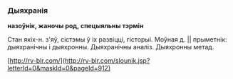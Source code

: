 ### Дыяхранія
**назоўнік, жаночы род, спецыяльны тэрмін**

Стан якіх-н. з'яў, сістэмы ў іх развіцці, гісторыі. Моўная д. || прыметнік: дыяхранічны і дыяхронны. Дыяхранічны аналіз. Дыяхронны метад.

<a rel="author">[http://rv-blr.com/](http://rv-blr.com/slounik.jsp?letterId=0&maskId=0&pageId=912)</a>
